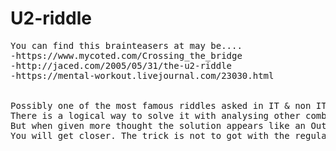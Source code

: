 # U2-riddle
<pre>
You can find this brainteasers at may be....
-https://www.mycoted.com/Crossing_the_bridge
-http://jaced.com/2005/05/31/the-u2-riddle
-https://mental-workout.livejournal.com/23030.html


Possibly one of the most famous riddles asked in IT & non IT job interviews. 
There is a logical way to solve it with analysing other combinations which we would naively tend to ignore.
But when given more thought the solution appears like an Out of the box one. When you tend to look at all options
You will get closer. The trick is not to got with the regular thought flow!

</pre>
